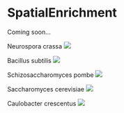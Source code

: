 # SpatialEnrichment

Coming soon...

Neurospora crassa
![](https://imgur.com/RaLURAW.gif)

Bacillus subtilis
![](https://imgur.com/x4FdF5C.gif)

Schizosaccharomyces pombe
![](https://imgur.com/5tf90bn.gif)

Saccharomyces cerevisiae
![](https://imgur.com/QXSZ6cK.gif)

Caulobacter crescentus
![](https://i.imgur.com/xGgTs1Z.gif)
